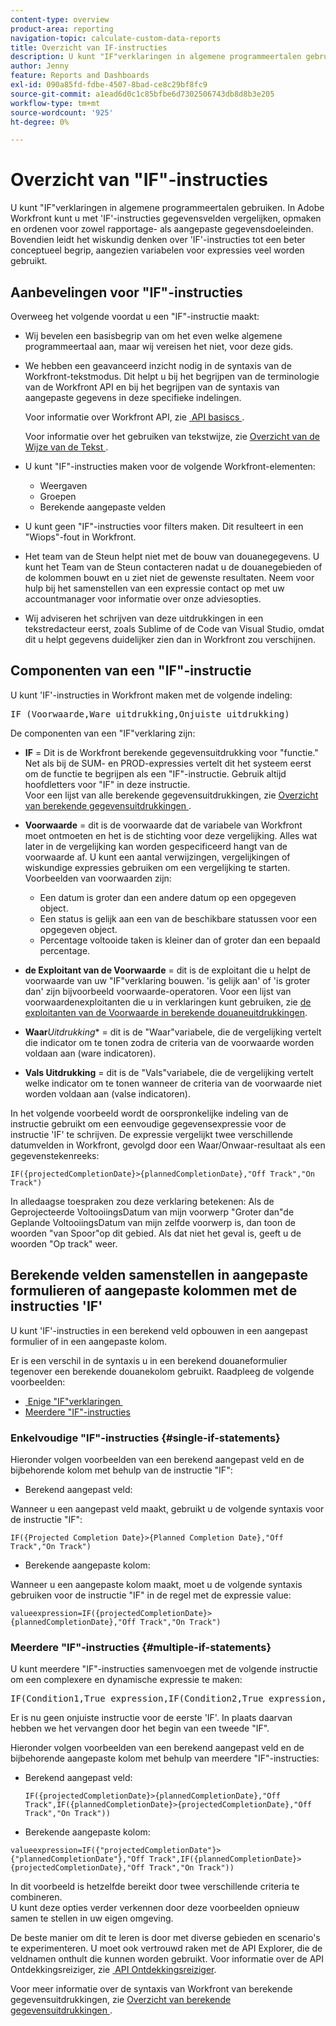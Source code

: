 ```yaml
---
content-type: overview
product-area: reporting
navigation-topic: calculate-custom-data-reports
title: Overzicht van IF-instructies
description: U kunt "IF"verklaringen in algemene programmeertalen gebruiken. In Adobe Workfront kunt u met 'IF'-instructies gegevensvelden vergelijken, opmaken en ordenen voor zowel rapportage- als aangepaste gegevensdoeleinden. Bovendien leidt het wiskundig denken over 'IF'-instructies tot een beter conceptueel begrip, aangezien variabelen voor expressies veel worden gebruikt.
author: Jenny
feature: Reports and Dashboards
exl-id: 090a85fd-fdbe-4507-8bad-ce8c29bf8fc9
source-git-commit: a1ead6d0c1c85bfbe6d7302506743db8d8b3e205
workflow-type: tm+mt
source-wordcount: '925'
ht-degree: 0%

---
```


# Overzicht van &quot;IF&quot;-instructies

<!-- Audited: 1/2024 -->

U kunt &quot;IF&quot;verklaringen in algemene programmeertalen gebruiken. In Adobe Workfront kunt u met &#39;IF&#39;-instructies gegevensvelden vergelijken, opmaken en ordenen voor zowel rapportage- als aangepaste gegevensdoeleinden. Bovendien leidt het wiskundig denken over &#39;IF&#39;-instructies tot een beter conceptueel begrip, aangezien variabelen voor expressies veel worden gebruikt.

## Aanbevelingen voor &quot;IF&quot;-instructies

Overweeg het volgende voordat u een &quot;IF&quot;-instructie maakt:

* Wij bevelen een basisbegrip van om het even welke algemene programmeertaal aan, maar wij vereisen het niet, voor deze gids.
* We hebben een geavanceerd inzicht nodig in de syntaxis van de Workfront-tekstmodus. Dit helpt u bij het begrijpen van de terminologie van de Workfront API en bij het begrijpen van de syntaxis van aangepaste gegevens in deze specifieke indelingen.

  Voor informatie over Workfront API, zie [&#x200B; API basiscs &#x200B;](../../../wf-api/general/api-basics.md).

  Voor informatie over het gebruiken van tekstwijze, zie [&#x200B; Overzicht van de Wijze van de Tekst &#x200B;](../../../reports-and-dashboards/reports/text-mode/understand-text-mode.md).

* U kunt &quot;IF&quot;-instructies maken voor de volgende Workfront-elementen:

   * Weergaven
   * Groepen
   * Berekende aangepaste velden

* U kunt geen &quot;IF&quot;-instructies voor filters maken. Dit resulteert in een &quot;Wiops&quot;-fout in Workfront.
* Het team van de Steun helpt niet met de bouw van douanegegevens. U kunt het Team van de Steun contacteren nadat u de douanegebieden of de kolommen bouwt en u ziet niet de gewenste resultaten. Neem voor hulp bij het samenstellen van een expressie contact op met uw accountmanager voor informatie over onze adviesopties.
* Wij adviseren het schrijven van deze uitdrukkingen in een tekstredacteur eerst, zoals Sublime of de Code van Visual Studio, omdat dit u helpt gegevens duidelijker zien dan in Workfront zou verschijnen.

## Componenten van een &quot;IF&quot;-instructie

U kunt &#39;IF&#39;-instructies in Workfront maken met de volgende indeling:
<pre>IF (Voorwaarde,Ware uitdrukking,Onjuiste uitdrukking)</pre>De componenten van een "IF"verklaring zijn:

* **IF** = Dit is de Workfront berekende gegevensuitdrukking voor &quot;functie.&quot; Net als bij de SUM- en PROD-expressies vertelt dit het systeem eerst om de functie te begrijpen als een &quot;IF&quot;-instructie. Gebruik altijd hoofdletters voor &quot;IF&quot; in deze instructie.\
  Voor een lijst van alle berekende gegevensuitdrukkingen, zie [&#x200B; Overzicht van berekende gegevensuitdrukkingen &#x200B;](../../../reports-and-dashboards/reports/calc-cstm-data-reports/calculated-data-expressions.md).

* **Voorwaarde** = dit is de voorwaarde dat de variabele van Workfront moet ontmoeten en het is de stichting voor deze vergelijking. Alles wat later in de vergelijking kan worden gespecificeerd hangt van de voorwaarde af. U kunt een aantal verwijzingen, vergelijkingen of wiskundige expressies gebruiken om een vergelijking te starten. Voorbeelden van voorwaarden zijn:

   * Een datum is groter dan een andere datum op een opgegeven object.
   * Een status is gelijk aan een van de beschikbare statussen voor een opgegeven object.
   * Percentage voltooide taken is kleiner dan of groter dan een bepaald percentage.

* **de Exploitant van de Voorwaarde** = dit is de exploitant die u helpt de voorwaarde van uw &quot;IF&quot;verklaring bouwen. &#39;is gelijk aan&#39; of &#39;is groter dan&#39; zijn bijvoorbeeld voorwaarde-operatoren. Voor een lijst van voorwaardenexploitanten die u in verklaringen kunt gebruiken, zie [&#x200B; de exploitanten van de Voorwaarde in berekende douaneuitdrukkingen &#x200B;](../../../reports-and-dashboards/reports/calc-cstm-data-reports/condition-operators-calculated-custom-expressions.md).

* **Waar***Uitdrukking** = dit is de &quot;Waar&quot;variabele, die de vergelijking vertelt die indicator om te tonen zodra de criteria van de voorwaarde worden voldaan aan (ware indicatoren).

* **Vals Uitdrukking** = dit is de &quot;Vals&quot;variabele, die de vergelijking vertelt welke indicator om te tonen wanneer de criteria van de voorwaarde niet worden voldaan aan (valse indicatoren).

In het volgende voorbeeld wordt de oorspronkelijke indeling van de instructie gebruikt om een eenvoudige gegevensexpressie voor de instructie &#39;IF&#39; te schrijven. De expressie vergelijkt twee verschillende datumvelden in Workfront, gevolgd door een Waar/Onwaar-resultaat als een gegevenstekenreeks:

```
IF({projectedCompletionDate}>{plannedCompletionDate},"Off Track","On Track")
```

In alledaagse toespraken zou deze verklaring betekenen: Als de Geprojecteerde VoltooiingsDatum van mijn voorwerp &quot;Groter dan&quot;de Geplande VoltooiingsDatum van mijn zelfde voorwerp is, dan toon de woorden &quot;van Spoor&quot;op dit gebied. Als dat niet het geval is, geeft u de woorden &quot;Op track&quot; weer.

## Berekende velden samenstellen in aangepaste formulieren of aangepaste kolommen met de instructies &#39;IF&#39;

U kunt &#39;IF&#39;-instructies in een berekend veld opbouwen in een aangepast formulier of in een aangepaste kolom.

Er is een verschil in de syntaxis u in een berekend douaneformulier tegenover een berekende douanekolom gebruikt. Raadpleeg de volgende voorbeelden:

* [&#x200B; Enige &quot;IF&quot;verklaringen &#x200B;](#single-if-statements)
* [Meerdere &quot;IF&quot;-instructies](#multiple-if-statements)

### Enkelvoudige &quot;IF&quot;-instructies {#single-if-statements}

Hieronder volgen voorbeelden van een berekend aangepast veld en de bijbehorende kolom met behulp van de instructie &quot;IF&quot;:

* Berekend aangepast veld:

Wanneer u een aangepast veld maakt, gebruikt u de volgende syntaxis voor de instructie &quot;IF&quot;:

```
IF({Projected Completion Date}>{Planned Completion Date},"Off Track","On Track")
```

* Berekende aangepaste kolom:

Wanneer u een aangepaste kolom maakt, moet u de volgende syntaxis gebruiken voor de instructie &quot;IF&quot; in de regel met de expressie value:

```
valueexpression=IF({projectedCompletionDate}>{plannedCompletionDate},"Off Track","On Track")
```

### Meerdere &quot;IF&quot;-instructies {#multiple-if-statements}

U kunt meerdere &quot;IF&quot;-instructies samenvoegen met de volgende instructie om een complexere en dynamische expressie te maken:

<pre>IF(Condition1,True expression,IF(Condition2,True expression,False expression))</pre>Er is nu geen onjuiste instructie voor de eerste 'IF'. In plaats daarvan hebben we het vervangen door het begin van een tweede "IF".

Hieronder volgen voorbeelden van een berekend aangepast veld en de bijbehorende aangepaste kolom met behulp van meerdere &quot;IF&quot;-instructies:

* Berekend aangepast veld:

  ```
  IF({projectedCompletionDate}>{plannedCompletionDate},"Off Track",IF({plannedCompletionDate}>{projectedCompletionDate},"Off Track","On Track"))
  ```

* Berekende aangepaste kolom:

```
valueexpression=IF({"projectedCompletionDate"}>{"plannedCompletionDate"},"Off Track",IF({plannedCompletionDate}>{projectedCompletionDate},"Off Track","On Track"))
```

In dit voorbeeld is hetzelfde bereikt door twee verschillende criteria te combineren.\
U kunt deze opties verder verkennen door deze voorbeelden opnieuw samen te stellen in uw eigen omgeving.

De beste manier om dit te leren is door met diverse gebieden en scenario&#39;s te experimenteren. U moet ook vertrouwd raken met de API Explorer, die de veldnamen onthult die kunnen worden gebruikt. Voor informatie over de API Ontdekkingsreiziger, zie [&#x200B; API Ontdekkingsreiziger &#x200B;](../../../wf-api/general/api-explorer.md).

Voor meer informatie over de syntaxis van Workfront van berekende gegevensuitdrukkingen, zie [&#x200B; Overzicht van berekende gegevensuitdrukkingen &#x200B;](../../../reports-and-dashboards/reports/calc-cstm-data-reports/calculated-data-expressions.md).
